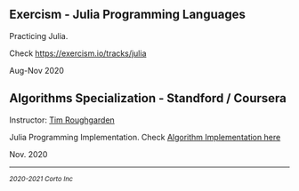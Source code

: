 ## Exercism - Julia Programming Languages

Practicing Julia.

Check https://exercism.io/tracks/julia

Aug-Nov 2020

## Algorithms Specialization - Standford / Coursera
Instructor: [Tim Roughgarden](https://www.coursera.org/instructor/~768)

Julia Programming Implementation. Check [Algorithm Implementation here](https://github.com/pascal-p/julia-exercism/tree/master/Algo/)

Nov. 2020

<hr />
<p><sub><em>2020-2021 Corto Inc</sub></em></p>
